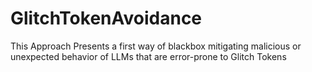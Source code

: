 # GlitchTokenAvoidance
This Approach Presents a first way of blackbox mitigating malicious or unexpected behavior of LLMs that are error-prone to Glitch Tokens
